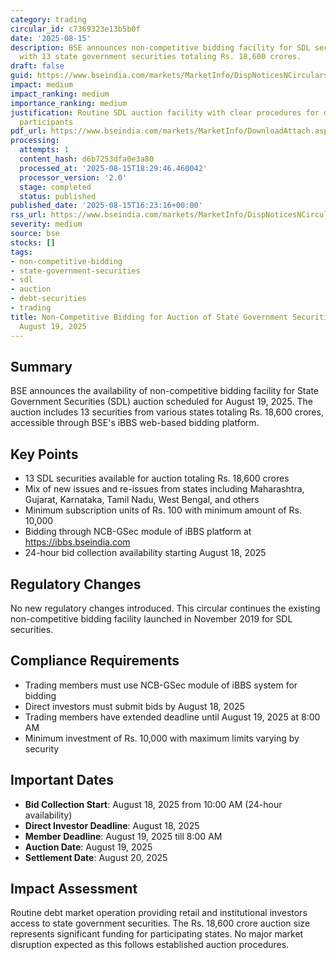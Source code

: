 ```yaml
---
category: trading
circular_id: c7369323e13b5b0f
date: '2025-08-15'
description: BSE announces non-competitive bidding facility for SDL securities auction
  with 13 state government securities totaling Rs. 18,600 crores.
draft: false
guid: https://www.bseindia.com/markets/MarketInfo/DispNoticesNCirculars.aspx?Noticeid={F7C27E91-DC4B-4FDC-863B-807863438A3E}&noticeno=20250815-1&dt=08/15/2025&icount=1&totcount=2&flag=0
impact: medium
impact_ranking: medium
importance_ranking: medium
justification: Routine SDL auction facility with clear procedures for debt market
  participants
pdf_url: https://www.bseindia.com/markets/MarketInfo/DownloadAttach.aspx?id=20250815-1&attachedId=
processing:
  attempts: 1
  content_hash: d6b7253dfa0e3a80
  processed_at: '2025-08-15T18:29:46.460042'
  processor_version: '2.0'
  stage: completed
  status: published
published_date: '2025-08-15T16:23:16+00:00'
rss_url: https://www.bseindia.com/markets/MarketInfo/DispNoticesNCirculars.aspx?Noticeid={F7C27E91-DC4B-4FDC-863B-807863438A3E}&noticeno=20250815-1&dt=08/15/2025&icount=1&totcount=2&flag=0
severity: medium
source: bse
stocks: []
tags:
- non-competitive-bidding
- state-government-securities
- sdl
- auction
- debt-securities
- trading
title: Non-Competitive Bidding for Auction of State Government Securities (SDL) on
  August 19, 2025
---
```


## Summary

BSE announces the availability of non-competitive bidding facility for State Government Securities (SDL) auction scheduled for August 19, 2025. The auction includes 13 securities from various states totaling Rs. 18,600 crores, accessible through BSE's iBBS web-based bidding platform.

## Key Points

- 13 SDL securities available for auction totaling Rs. 18,600 crores
- Mix of new issues and re-issues from states including Maharashtra, Gujarat, Karnataka, Tamil Nadu, West Bengal, and others
- Minimum subscription units of Rs. 100 with minimum amount of Rs. 10,000
- Bidding through NCB-GSec module of iBBS platform at https://ibbs.bseindia.com
- 24-hour bid collection availability starting August 18, 2025

## Regulatory Changes

No new regulatory changes introduced. This circular continues the existing non-competitive bidding facility launched in November 2019 for SDL securities.

## Compliance Requirements

- Trading members must use NCB-GSec module of iBBS system for bidding
- Direct investors must submit bids by August 18, 2025
- Trading members have extended deadline until August 19, 2025 at 8:00 AM
- Minimum investment of Rs. 10,000 with maximum limits varying by security

## Important Dates

- **Bid Collection Start**: August 18, 2025 from 10:00 AM (24-hour availability)
- **Direct Investor Deadline**: August 18, 2025
- **Member Deadline**: August 19, 2025 till 8:00 AM
- **Auction Date**: August 19, 2025
- **Settlement Date**: August 20, 2025

## Impact Assessment

Routine debt market operation providing retail and institutional investors access to state government securities. The Rs. 18,600 crore auction size represents significant funding for participating states. No major market disruption expected as this follows established auction procedures.